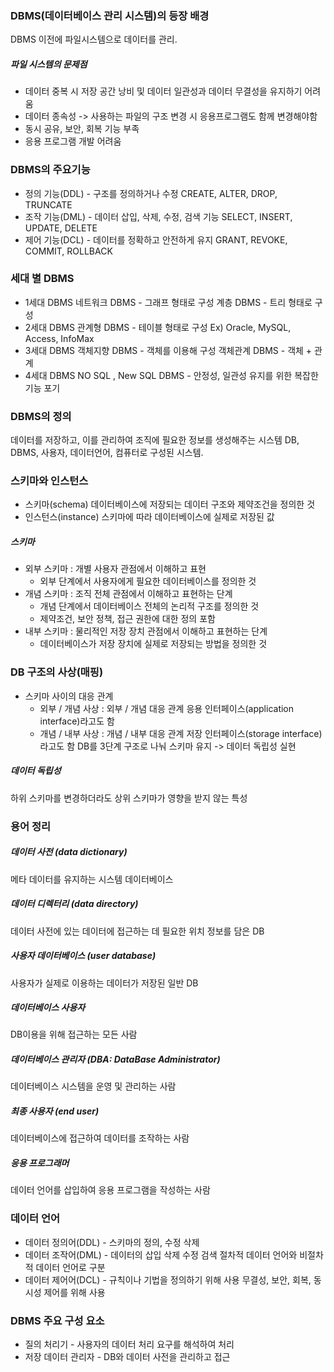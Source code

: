 ### DBMS(데이터베이스 관리 시스템)의 등장 배경

DBMS 이전에 파일시스템으로 데이터를 관리.
##### 파일 시스템의 문제점
- 데이터 중복 시 저장 공간 낭비 및 데이터 일관성과 데이터 무결성을 
  유지하기 어려움
- 데이터 종속성 -> 사용하는 파일의 구조 변경 시 응용프로그램도 함께
  변경해야함
- 동시 공유, 보안, 회복 기능 부족
- 응용 프로그램 개발 어려움

### DBMS의 주요기능
- 정의 기능(DDL) - 구조를 정의하거나 수정
  CREATE, ALTER, DROP, TRUNCATE
- 조작 기능(DML) - 데이터 삽입, 삭제, 수정, 검색 기능
  SELECT, INSERT, UPDATE, DELETE
- 제어 기능(DCL) - 데이터를 정확하고 안전하게 유지
  GRANT, REVOKE, COMMIT, ROLLBACK

### 세대 별 DBMS
- 1세대 DBMS
  네트워크 DBMS - 그래프 형태로 구성
  계층 DBMS - 트리 형태로 구성
- 2세대 DBMS
  관계형 DBMS - 테이블 형태로 구성
		  Ex) Oracle, MySQL, Access, InfoMax
- 3세대 DBMS
  객체지향 DBMS - 객체를 이용해 구성
  객체관계 DBMS - 객체 + 관계
- 4세대 DBMS
  NO SQL , New SQL DBMS - 안정성, 일관성 유지를 위한 복잡한 기능 포기

### DBMS의 정의
데이터를 저장하고, 이를 관리하여 조직에 필요한 정보를 생성해주는 시스템
DB, DBMS, 사용자, 데이터언어, 컴퓨터로 구성된 시스템.

### 스키마와 인스턴스
- 스키마(schema)
  데이터베이스에 저장되는 데이터 구조와 제약조건을 정의한 것
- 인스턴스(instance)
  스키마에 따라 데이터베이스에 실제로 저장된 값

##### 스키마
- 외부 스키마 : 개별 사용자 관점에서 이해하고 표현
	- 외부 단계에서 사용자에게 필요한 데이터베이스를 정의한 것
- 개념 스키마 : 조직 전체 관점에서 이해하고 표현하는 단계
	- 개념 단계에서 데이터베이스 전체의 논리적 구조를 정의한 것
	- 제약조건, 보안 정책, 접근 권한에 대한 정의 포함
- 내부 스키마 : 물리적인 저장 장치 관점에서 이해하고 표현하는 단계
	- 데이터베이스가 저장 장치에 실제로 저장되는 방법을 정의한 것

### DB 구조의 사상(매핑)
- 스키마 사이의 대응 관계
	- 외부 / 개념 사상 : 외부 / 개념 대응 관계
	  응용 인터페이스(application interface)라고도 함
	- 개념 / 내부 사상 : 개념 / 내부 대응 관계
	  저장 인터페이스(storage interface)라고도 함
DB를 3단계 구조로 나눠 스키마 유지 -> 데이터 독립성 실현

##### 데이터 독립성
하위 스키마를 변경하더라도 상위 스키마가 영향을 받지 않는 특성

### 용어 정리
##### 데이터 사전 (data dictionary)
메타 데이터를 유지하는 시스템 데이터베이스
##### 데이터 디렉터리 (data directory)
데이터 사전에 있는 데이터에 접근하는 데 필요한 위치 정보를 담은 DB
##### 사용자 데이터베이스 (user database)
사용자가 실제로 이용하는 데이터가 저장된 일반 DB
##### 데이터베이스 사용자
DB이용을 위해 접근하는 모든 사람
##### 데이터베이스 관리자 (DBA: DataBase Administrator)
데이터베이스 시스템을 운영 및 관리하는 사람
##### 최종 사용자 (end user)
데이터베이스에 접근하여 데이터를 조작하는 사람
##### 응용 프로그래머
데이터 언어를 삽입하여 응용 프로그램을 작성하는 사람

### 데이터 언어

- 데이터 정의어(DDL) - 스키마의 정의, 수정 삭제
- 데이터 조작어(DML) - 데이터의 삽입 삭제 수정 검색
  절차적 데이터 언어와 비절차적 데이터 언어로 구분
- 데이터 제어어(DCL) - 규칙이나 기법을 정의하기 위해 사용
  무결성, 보안, 회복, 동시성 제어를 위해 사용

### DBMS 주요 구성 요소
- 질의 처리기 - 사용자의 데이터 처리 요구를 해석하여 처리
- 저장 데이터 관리자 - DB와 데이터 사전을 관리하고 접근